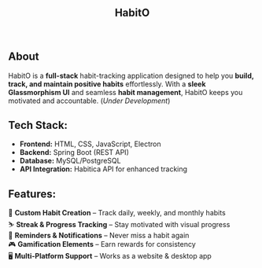 <h2 align="center">HabitO</h2><br>


**<h2>About</h2>**  

HabitO is a **full-stack** habit-tracking application designed to help you **build, track, and maintain positive habits** effortlessly. With a **sleek Glassmorphism UI** and seamless **habit management**, HabitO keeps you motivated and accountable.  (*Under Development*)

**<h2>Tech Stack:</h2>**  
- **Frontend:** HTML, CSS, JavaScript, Electron  
- **Backend:** Spring Boot (REST API)  
- **Database:** MySQL/PostgreSQL  
- **API Integration:** Habitica API for enhanced tracking  

**<h2>Features:</h2>**  

 👾 **Custom Habit Creation** – Track daily, weekly, and monthly habits  
 ⛷️ **Streak & Progress Tracking** – Stay motivated with visual progress  
 🔔 **Reminders & Notifications** – Never miss a habit again  
 🎮 **Gamification Elements** – Earn rewards for consistency  
 🖥️ **Multi-Platform Support** – Works as a website & desktop app  

